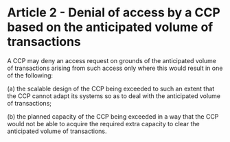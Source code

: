 # Article 2 - Denial of access by a CCP based on the anticipated volume of transactions


A CCP may deny an access request on grounds of the anticipated volume of transactions arising from such access only where this would result in one of the following:

(a) the scalable design of the CCP being exceeded to such an extent that the CCP cannot adapt its systems so as to deal with the anticipated volume of transactions;

(b) the planned capacity of the CCP being exceeded in a way that the CCP would not be able to acquire the required extra capacity to clear the anticipated volume of transactions.
